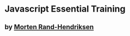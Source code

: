 # Javascript Essential Training

## by [Morten Rand-Hendriksen](https://www.linkedin.com/learning/javascript-essential-training/javascript-the-soil-from-which-the-modern-web-grows?autoplay=true)
